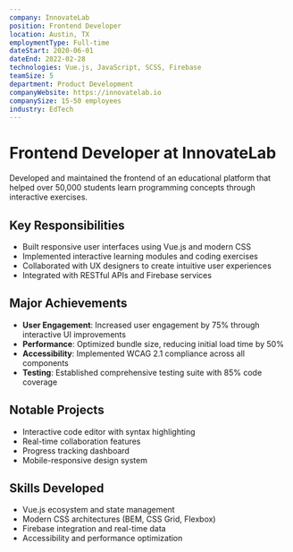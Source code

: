 ```yaml
---
company: InnovateLab
position: Frontend Developer
location: Austin, TX
employmentType: Full-time
dateStart: 2020-06-01
dateEnd: 2022-02-28
technologies: Vue.js, JavaScript, SCSS, Firebase
teamSize: 5
department: Product Development
companyWebsite: https://innovatelab.io
companySize: 15-50 employees
industry: EdTech
---
```


# Frontend Developer at InnovateLab

Developed and maintained the frontend of an educational platform that helped over 50,000 students learn programming concepts through interactive exercises.

## Key Responsibilities
- Built responsive user interfaces using Vue.js and modern CSS
- Implemented interactive learning modules and coding exercises
- Collaborated with UX designers to create intuitive user experiences
- Integrated with RESTful APIs and Firebase services

## Major Achievements
- **User Engagement**: Increased user engagement by 75% through interactive UI improvements
- **Performance**: Optimized bundle size, reducing initial load time by 50%
- **Accessibility**: Implemented WCAG 2.1 compliance across all components
- **Testing**: Established comprehensive testing suite with 85% code coverage

## Notable Projects
- Interactive code editor with syntax highlighting
- Real-time collaboration features
- Progress tracking dashboard
- Mobile-responsive design system

## Skills Developed
- Vue.js ecosystem and state management
- Modern CSS architectures (BEM, CSS Grid, Flexbox)
- Firebase integration and real-time data
- Accessibility and performance optimization 